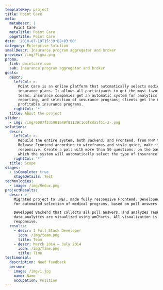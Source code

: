 ```yaml
---
templateKey: project
title: Point Care
meta:
  metaDescr: |
    Point Care
  metaTitle: Point Care
  pageTitle: Point Care
date: '2018-07-19T15:39:00+03:00'
category: Enterprise Solution
smallDescr: Insurance program aggregator and broker
preview: /img/Figma.png
promo:
  link: pointcare.com
  sub: Insurance program aggregator and broker
goals:
  descr:
    leftCol: >-
      Point Care is an online platform that automatically selects medical
      insurance plans. It allows all participants to get the most favorable
      terms: insurance companies get an automatic system for analytics,
      reporting, and selection of insurance programs; clients get the most
      profitable insurance programs.
    rightCol: '*'
  title: About the project
slider:
  - img: /img/6007f3d5001649f81139c1c0fcda5f51-2-.png
solutions:
  descr:
    leftCol: >-
      Rebuild the entire system, both Backend, and Frontend, from PHP to .NET.
      Release Frontend according to wireframes and style guide, make it fully
      responsive. Create a poll with more than 50 questions, on the basis of
      which the system will automatically select the type of insurance.
    rightCol: '*'
  title: Scope
stages:
  - isComplete: true
    stageDetails: Test
technologies:
  - image: /img/Redux.png
projectResults:
  descr: >-
    Migrated project to .NET, made fully responsive Frontend. Developed a system
    for automated selection of medical programs, based on poll answers.

    Developed Backend that collects all poll answers, and analyzes results. All
    data analytics are visualized using amCharts. All visualization is also
    responsive.
  results:
    - descr: 1 Full Stack Developer
      icon: /img/team.png
      title: Team
    - descr: March 2014 — July 2014
      icon: /img/Time.png
      title: Time
testimonial:
  description: Need feedback
  person:
    image: /img/1.jpg
    name: Name
    occupation: Position
---
```


